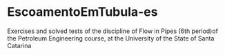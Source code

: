 # EscoamentoEmTubula-es
Exercises and solved tests of the discipline of Flow  in Pipes (6th period)of the Petroleum Engineering course, at the University of the State of Santa Catarina

